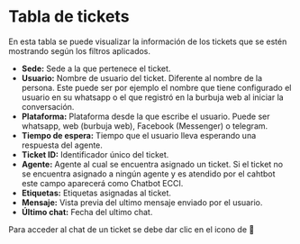 # Tabla de tickets

En esta tabla se puede visualizar la información de los tickets que se estén mostrando según los filtros aplicados.

- **Sede:** Sede a la que pertenece el ticket.
- **Usuario:** Nombre de usuario del ticket. Diferente al nombre de la persona. Este puede ser por ejemplo el nombre que tiene configurado el usuario en su whatsapp o el que registró en la burbuja web al iniciar la conversación.
- **Plataforma:** Plataforma desde la que escribe el usuario. Puede ser whatsapp, web (burbuja web), Facebook (Messenger) o telegram.
- **Tiempo de espera:** Tiempo que el usuario lleva esperando una respuesta del agente.
- **Ticket ID:** Identificador único del ticket.
- **Agente:** Agente al cual se encuentra asignado un ticket. Si el ticket no se encuentra asignado a ningún agente y es atendido por el cahtbot este campo aparecerá como Chatbot ECCI.
- **Etiquetas:** Etiquetas asignadas al ticket.
- **Mensaje:** Vista previa del ultimo mensaje enviado por el usuario.
- **Último chat:** Fecha del ultimo chat.

Para acceder al chat de un ticket se debe dar clic en el icono de 💬